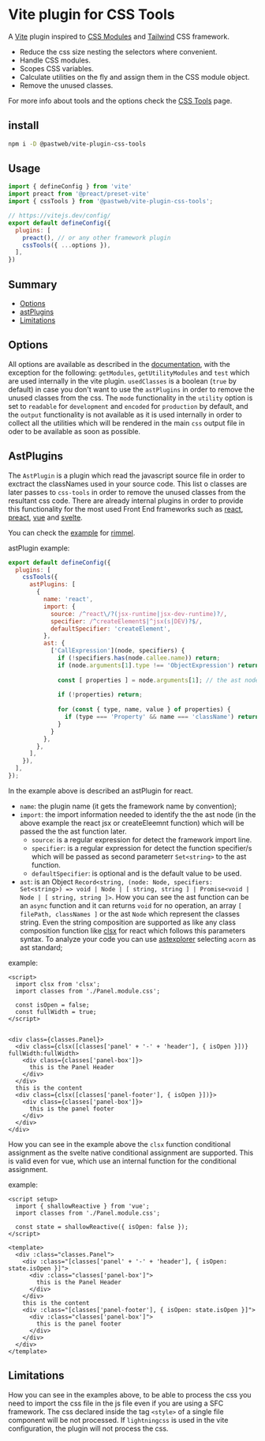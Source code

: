 # Vite plugin for CSS Tools
A [Vite] plugin inspired to [CSS Modules] and [Tailwind] CSS framework.

[vite]: https://github.com/vitejs/vite
[css modules]: https://github.com/css-modules/css-modules
[tailwind]: https://github.com/tailwindlabs/tailwindcss

* Reduce the css size nesting the selectors where convenient.
* Handle CSS modules.
* Scopes CSS variables.
* Calculate utilities on the fly and assign them in the CSS module object.
* Remove the unused classes.

For more info about tools and the options check the [CSS Tools](https://github.com/pastweb/css-tools) page.

## install
```bash
npm i -D @pastweb/vite-plugin-css-tools
```

## Usage
```js
import { defineConfig } from 'vite'
import preact from '@preact/preset-vite'
import { cssTools } from '@pastweb/vite-plugin-css-tools';

// https://vitejs.dev/config/
export default defineConfig({
  plugins: [
    preact(), // or any other framework plugin
    cssTools({ ...options }),
  ],
})
```
## Summary
* [Options](#options)  
* [astPlugins](#astPlugins)
* [Limitations](#limitations)

## Options
All options are available as described in the [documentation](https://github.com/pastweb/css-tools), with the exception for the following:
`getModules`, `getUtilityModules` and `test` which are used internally in the vite plugin.
`usedClasses` is a boolean (`true` by default) in case you don't want to use the `astPlugins` in order to remove the unused classes from the css.
The `mode` functionality in the `utility` option is set to `readable` for `development` and `encoded` for `production` by default, and the `output` functionality is not available
as it is used internally in order to collect all the utilities which will be rendered in the main `css` output file in oder to be available as soon as possible.

## AstPlugins
The `AstPlugin` is a plugin which read the javascript source file in order to exctract the classNames used in your source code.
This list o classes are later passes to `css-tools` in order to remove the unused classes from the resultant css code.
There are already internal plugins in order to provide this functionality for the most used Front End frameworks such as [react](https://github.com/facebook/react), [preact](https://github.com/preactjs/preact), [vue](https://github.com/vuejs) and [svelte](https://github.com/sveltejs/svelte).

You can check the [example](https://github.com/pastweb/css-tools/tree/master/packages/vite/examples/rimmel) for [rimmel](https://github.com/ReactiveHTML/rimmel).

astPlugin example:
```js
export default defineConfig({
  plugins: [
    cssTools({
      astPlugins: [
        {
          name: 'react',
          import: {
            source: /^react\/?(jsx-runtime|jsx-dev-runtime)?/,
            specifier: /^createElement$|^jsx(s|DEV)?$/,
            defaultSpecifier: 'createElement',
          },
          ast: {
            ['CallExpression'](node, specifiers) {
              if (!specifiers.has(node.callee.name)) return;
              if (node.arguments[1].type !== 'ObjectExpression') return;
              
              const [ properties ] = node.arguments[1]; // the ast node representing the props object
              
              if (!properties) return;
              
              for (const { type, name, value } of properties) {
                if (type === 'Property' && name === 'className') return value;
              }
            }
          },
        },
      ],
    }),
  ],
});
```

In the example above is described an astPlugin for react.
* `name`: the plugin name (it gets the framework name by convention);
* `import`: the import information needed to identify the the ast node (in the above example the react jsx or createEleemnt function) which will be passed the the ast function later.
  * `source`: is a regular expression for detect the framework import line.
  * `specifier`: is a regular expression for detect the function specifier/s which will be passed as second parameterr `Set<string>` to the ast function.
  * `defaultSpecifier`: is optional and is the default value to be used.
* `ast`: is an Object `Record<string, (node: Node, specifiers: Set<string>) => void | Node | [ string, string ] | Promise<void | Node | [ string, string ]>`.
How you can see the ast function can be an `async` function and it can returns `void` for no operation, an array `[ filePath, classNames ]` or the ast `Node` which represent the classes string.
Even the string composition are supported as like any class composition function like [clsx](https://github.com/lukeed/clsx) for react which follows this parameters syntax.
To analyze your code you can use [astexplorer](https://astexplorer.net/) selecting `acorn` as ast standard;

example:
```svelte
<script>
  import clsx from 'clsx';
  import classes from './Panel.module.css';

  const isOpen = false;
  const fullWidth = true;
</script>


<div class={classes.Panel}>
  <div class={clsx([classes['panel' + '-' + 'header'], { isOpen }])} fullWidth:fullWidth>
    <div class={classes['panel-box']}>
      this is the Panel Header
    </div>
  </div>
  this is the content
  <div class={clsx([classes['panel-footer'], { isOpen }])}>
    <div class={classes['panel-box']}>
      this is the panel footer
    </div>
  </div>
</div>
```
How you can see in the example above the `clsx` function conditional assignment as the svelte native conditional assignment are supported.
This is valid even for vue, which use an internal function for the conditional assignment.

example:
```vue
<script setup>
  import { shallowReactive } from 'vue';
  import classes from './Panel.module.css';

  const state = shallowReactive({ isOpen: false });
</script>

<template>
  <div :class="classes.Panel">
    <div :class="[classes['panel' + '-' + 'header'], { isOpen: state.isOpen }]">
      <div :class="classes['panel-box']">
        this is the Panel Header
      </div>
    </div>
    this is the content
    <div :class="[classes['panel-footer'], { isOpen: state.isOpen }]">
      <div :class="classes['panel-box']">
        this is the panel footer
      </div>
    </div>
  </div>
</template>
```

## Limitations
How you can see in the examples above, to be able to process the css you need to import the css file in the js file even if you are using a SFC framework.
The css declared inside the tag `<style>` of a single file component will be not processed.
If `lightningcss` is used in the vite configuration, the plugin will not process the css.
